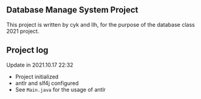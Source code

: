 Database Manage System Project
------------
This project is written by cyk and llh, for the purpose of the database class 2021 project.

## Project log

Update in 2021.10.17 22:32
- Project initialized
- antlr and slf4j configured
- See ```Main.java``` for the usage of antlr